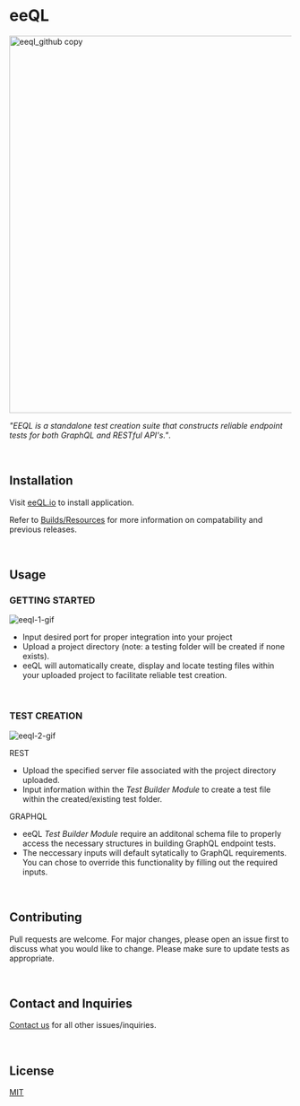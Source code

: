 # eeQL
<img width="673" alt="eeql_github copy" src="https://user-images.githubusercontent.com/71619815/112024099-150f2e80-8af1-11eb-80b8-7280bfaa85b3.png">

_"EEQL is a standalone test creation suite that constructs reliable endpoint tests for both GraphQL and RESTful API's."_. 

<br/>

## Installation

Visit [eeQL.io](https://www.eeql.io/) to install application. 

Refer to [Builds/Resources](https://github.com/oslabs-beta/eeQL/releases) for more information on compatability and previous releases.

<br/>

## Usage
### GETTING STARTED

![eeql-1-gif](https://user-images.githubusercontent.com/71619815/112025449-67048400-8af2-11eb-9b8f-71187e8ba7f2.gif)

- Input desired port for proper integration into your project
- Upload a project directory (note: a testing folder will be created if none exists).
- eeQL will automatically create, display and locate testing files within your uploaded project to facilitate reliable test creation.

<br/>

### TEST CREATION
![eeql-2-gif](https://user-images.githubusercontent.com/71619815/112027649-9b793f80-8af4-11eb-8574-4337a12d9595.gif)

REST
- Upload the specified server file associated with the project directory uploaded.
- Input information within the _Test Builder Module_ to create a test file within the created/existing test folder.  

GRAPHQL
- eeQL _Test Builder Module_ require an additonal schema file to properly access the necessary structures in building GraphQL endpoint tests.
- The neccessary inputs will default sytatically to GraphQL requirements. You can chose to override this functionality by filling out the required inputs.

<br/>

## Contributing
Pull requests are welcome. For major changes, please open an issue first to discuss what you would like to change.
Please make sure to update tests as appropriate.

<br/>

## Contact and Inquiries
[Contact us](contact@eeql.io) for all other issues/inquiries.

<br/>

## License
[MIT](https://choosealicense.com/licenses/mit/)
